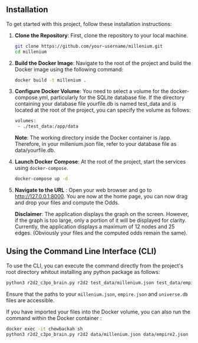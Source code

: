 ## Installation

To get started with this project, follow these installation instructions:

1. **Clone the Repository**: First, clone the repository to your local machine.

   ```bash
   git clone https://github.com/your-username/millenium.git
   cd millenium
   ```

2. **Build the Docker Image**: Navigate to the root of the project and build the Docker image using the following command:

   ```bash
   docker build -t millenium .
   ```

3. **Configure Docker Volume**: You need to select a volume for the docker-compose.yml, particularly for the SQLite database file. 
   If the directory containing your database file yourfile.db is named test_data and is located at the root of the project,
   you can specify the volume as follows:

   ```bash
   volumes:
    - ./test_data:/app/data
   ```
   
   **Note**: The working directory inside the Docker container is /app. Therefore, in your millenium.json file, refer to your database file as data/yourfile.db.

4. **Launch Docker Compose**: At the root of the project, start the services using `docker-compose`.

   ```bash
   docker-compose up -d
   ```
5. **Navigate to the URL** : Open your web browser and go to http://127.0.0.1:8000. You are now at the home page, you can now drag and drop your files and compute the Odds.
   
   **Disclaimer**: The application displays the graph on the screen. However, if the graph is too large, only a portion of it will be displayed for clarity.
   Currently, the application displays a maximum of 12 nodes and 25 edges. (Obviously your files and the computed odds remain the same).

## Using the Command Line Interface (CLI)

To use the CLI, you can execute the command directly from the project's root directory whitout installing any python package as follows:

```bash
python3 r2d2_c3po_brain.py r2d2 test_data/millenium.json test_data/empire2.json
```

Ensure that the paths to your `millenium.json`, `empire.json` and `universe.db` files are accessible. 

If you have imported your files into the Docker volume, you can also run the command within the Docker container :

```bash
docker exec -it chewbackah sh
python3 r2d2_c3po_brain.py r2d2 data/millenium.json data/empire2.json
```


   

   
